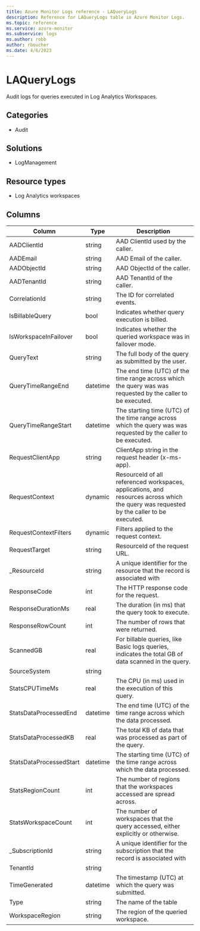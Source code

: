 ```yaml
---
title: Azure Monitor Logs reference - LAQueryLogs
description: Reference for LAQueryLogs table in Azure Monitor Logs.
ms.topic: reference
ms.service: azure-monitor
ms.subservice: logs
ms.author: robb
author: rboucher
ms.date: 4/6/2023
---
```


# LAQueryLogs

 Audit logs for queries executed in Log Analytics Workspaces.

## Categories

- Audit
## Solutions

- LogManagement
## Resource types

- Log Analytics workspaces




## Columns

| Column | Type | Description |
| --- | --- | --- |
| AADClientId | string | AAD ClientId used by the caller. |
| AADEmail | string | AAD Email of the caller. |
| AADObjectId | string | AAD ObjectId of the caller. |
| AADTenantId | string | AAD TenantId of the caller. |
| CorrelationId | string | The ID for correlated events. |
| IsBillableQuery | bool | Indicates whether query execution is billed. |
| IsWorkspaceInFailover | bool | Indicates whether the queried workspace was in failover mode. |
| QueryText | string | The full body of the query as submitted by the user. |
| QueryTimeRangeEnd | datetime | The end time (UTC) of the time range across which the query was was requested by the caller to be executed. |
| QueryTimeRangeStart | datetime | The starting time (UTC) of the time range across which the query was was requested by the caller to be executed. |
| RequestClientApp | string | ClientApp string in the request header (x-ms-app). |
| RequestContext | dynamic | ResourceId of all referenced workspaces, applications, and resources across which the query was requested by the caller to be executed. |
| RequestContextFilters | dynamic | Filters applied to the request context. |
| RequestTarget | string | ResourceId of the request URL. |
| _ResourceId | string | A unique identifier for the resource that the record is associated with |
| ResponseCode | int | The HTTP response code for the request. |
| ResponseDurationMs | real | The duration (in ms) that the query took to execute. |
| ResponseRowCount | int | The number of rows that were returned. |
| ScannedGB | real | For billable queries, like Basic logs queries, indicates the total GB of data scanned in the query. |
| SourceSystem | string |  |
| StatsCPUTimeMs | real | The CPU (in ms) used in the execution of this query. |
| StatsDataProcessedEnd | datetime | The end time (UTC) of the time range across which the data processed. |
| StatsDataProcessedKB | real | The total KB of data that was processed as part of the query. |
| StatsDataProcessedStart | datetime | The starting time (UTC) of the time range across which the data processed. |
| StatsRegionCount | int | The number of regions that the workspaces accessed are spread across. |
| StatsWorkspaceCount | int | The number of workspaces that the query accessed, either explicitly or otherwise. |
| _SubscriptionId | string | A unique identifier for the subscription that the record is associated with |
| TenantId | string |  |
| TimeGenerated | datetime | The timestamp (UTC) at which the query was submitted. |
| Type | string | The name of the table |
| WorkspaceRegion | string | The region of the queried workspace. |
